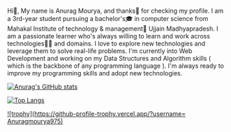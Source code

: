 Hi👋, My name is Anurag Mourya, and thanks🙏 for checking my profile. I am a 3rd-year student pursuing a bachelor's🎓 in computer science from Mahakal Institute of technology & management🏢 Ujjain Madhyapradesh. I am a passionate learner who's always willing to learn and work across technologies👩‍💻 and domains. I love to explore new technologies and leverage them to solve real-life problems. I'm currently into Web Development and working on my Data Structures and Algorithm skills ( which is the backbone of any programming language ). I'm always ready to improve my programming skills and adopt new technologies.

[![Anurag's GitHub stats](https://github-readme-stats.vercel.app/api?username=Anuragmourya975&show_icons=true&theme=radical)](https://github.com/Anuragmourya975/github-readme-stats) 

[![Top Langs](https://github-readme-stats.vercel.app/api/top-langs/?username=anuraghazra&theme=radical&layout=compact)](https://github.com/anuraghazra/github-readme-stats)



[![trophy](https://github-profile-trophy.vercel.app/?username= Anuragmourya975)](https://github.com/ryo-ma/github-profile-trophy)

